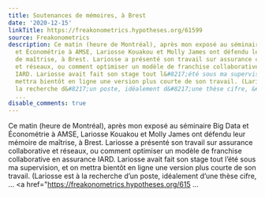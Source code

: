 ```yaml
---
title: Soutenances de mémoires, à Brest
date: '2020-12-15'
linkTitle: https://freakonometrics.hypotheses.org/61599
source: Freakonometrics
description: Ce matin (heure de Montréal), après mon exposé au séminaire Big Data
  et Économétrie à AMSE, Lariosse Kouakou et Molly James ont défendu leur mémoire
  de maîtrise, à Brest. Lariosse a présenté son travail sur assurance collaborative
  et réseaux, ou comment optimiser un modèle de franchise collaborative en assurance
  IARD. Lariosse avait fait son stage tout l&#8217;été sous ma supervision, et on
  mettra bientôt en ligne une version plus courte de son travail. (Lariosse est à
  la recherche d&#8217;un poste, idéalement d&#8217;une thèse cifre, &#8230; <a href="https://freakonometrics.hypotheses.org/615
  ...
disable_comments: true
---
```

Ce matin (heure de Montréal), après mon exposé au séminaire Big Data et Économétrie à AMSE, Lariosse Kouakou et Molly James ont défendu leur mémoire de maîtrise, à Brest. Lariosse a présenté son travail sur assurance collaborative et réseaux, ou comment optimiser un modèle de franchise collaborative en assurance IARD. Lariosse avait fait son stage tout l&#8217;été sous ma supervision, et on mettra bientôt en ligne une version plus courte de son travail. (Lariosse est à la recherche d&#8217;un poste, idéalement d&#8217;une thèse cifre, &#8230; <a href="https://freakonometrics.hypotheses.org/615 ...
